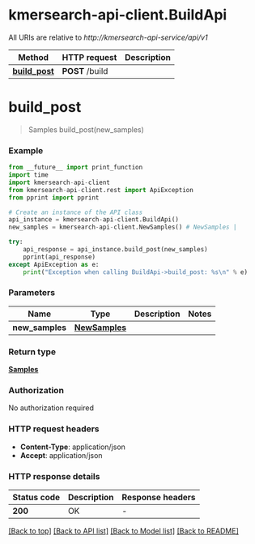 # kmersearch-api-client.BuildApi

All URIs are relative to *http://kmersearch-api-service/api/v1*

Method | HTTP request | Description
------------- | ------------- | -------------
[**build_post**](BuildApi.md#build_post) | **POST** /build | 


# **build_post**
> Samples build_post(new_samples)



### Example

```python
from __future__ import print_function
import time
import kmersearch-api-client
from kmersearch-api-client.rest import ApiException
from pprint import pprint

# Create an instance of the API class
api_instance = kmersearch-api-client.BuildApi()
new_samples = kmersearch-api-client.NewSamples() # NewSamples | 

try:
    api_response = api_instance.build_post(new_samples)
    pprint(api_response)
except ApiException as e:
    print("Exception when calling BuildApi->build_post: %s\n" % e)
```

### Parameters

Name | Type | Description  | Notes
------------- | ------------- | ------------- | -------------
 **new_samples** | [**NewSamples**](NewSamples.md)|  | 

### Return type

[**Samples**](Samples.md)

### Authorization

No authorization required

### HTTP request headers

 - **Content-Type**: application/json
 - **Accept**: application/json

### HTTP response details
| Status code | Description | Response headers |
|-------------|-------------|------------------|
**200** | OK |  -  |

[[Back to top]](#) [[Back to API list]](../README.md#documentation-for-api-endpoints) [[Back to Model list]](../README.md#documentation-for-models) [[Back to README]](../README.md)

